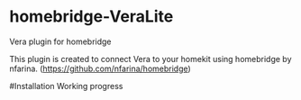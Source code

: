 # homebridge-VeraLite
Vera plugin for homebridge

This plugin is created to connect Vera to your homekit using homebridge by nfarina. (https://github.com/nfarina/homebridge)


#Installation
Working progress


